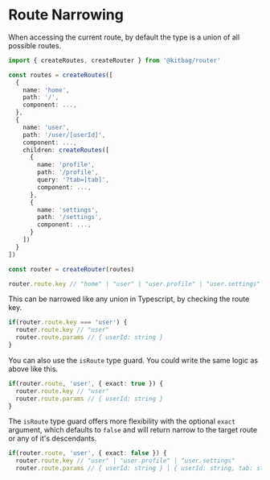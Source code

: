 # Route Narrowing
When accessing the current route, by default the type is a union of all possible routes. 

```ts
import { createRoutes, createRouter } from '@kitbag/router'

const routes = createRoutes([
  {
    name: 'home',
    path: '/',
    component: ...,
  },
  {
    name: 'user',
    path: '/user/[userId]',
    component: ...,
    children: createRoutes([
      {
        name: 'profile',
        path: '/profile',
        query: '?tab=[tab]',
        component: ...,
      },
      {
        name: 'settings',
        path: '/settings',
        component: ...,
      }
    ])
  }
])

const router = createRouter(routes)

router.route.key // "home" | "user" | "user.profile" | "user.settings"
```

This can be narrowed like any union in Typescript, by checking the route key.

```ts
if(router.route.key === 'user') {
  router.route.key // "user"
  router.route.params // { userId: string }
}
```

You can also use the `isRoute` type guard. You could write the same logic as above like this.

```ts
if(router.route, 'user', { exact: true }) {
  router.route.key // "user"
  router.route.params // { userId: string }
}
```

The `isRoute` type guard offers more flexibility with the optional `exact` argument, which defaults to `false` and will return narrow to the target route or any of it's descendants. 

```ts
if(router.route, 'user', { exact: false }) {
  router.route.key // "user" | "user.profile" | "user.settings"
  router.route.params // { userId: string } | { userId: string, tab: string }
